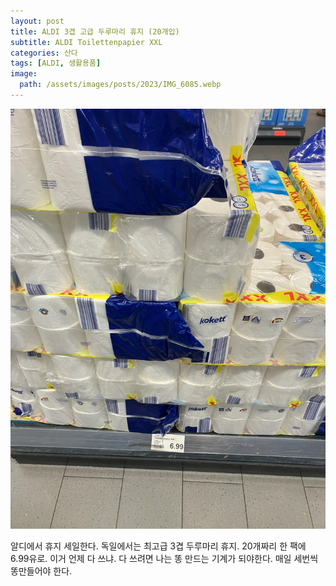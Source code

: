 ```yaml
---
layout: post
title: ALDI 3겹 고급 두루마리 휴지 (20개입)
subtitle: ALDI Toilettenpapier XXL 
categories: 산다
tags: [ALDI, 생활용품]
image:
  path: /assets/images/posts/2023/IMG_6085.webp
---
```


![두루마리휴지](/assets/images/posts/2024/IMG_7243.webp)

알디에서 휴지 세일한다. 독일에서는 최고급 3겹 두루마리 휴지. 20개짜리 한 팩에 6.99유로. 이거 언제 다 쓰냐. 다 쓰려면 나는 똥 만드는 기계가 되야한다. 매일 세번씩 똥만들어야 한다. 